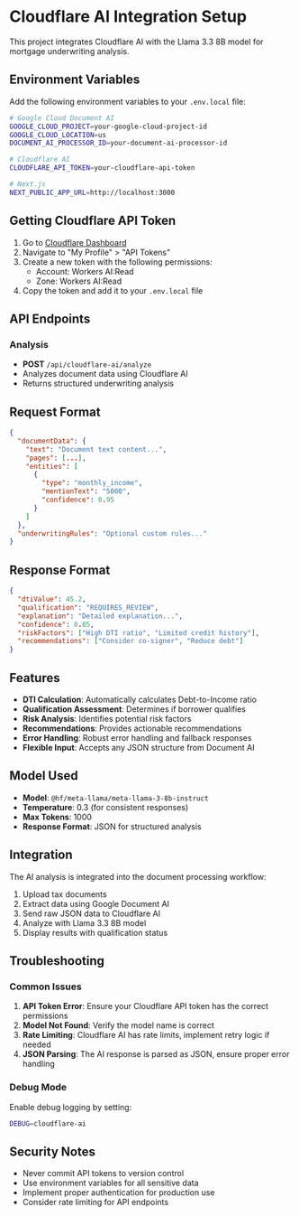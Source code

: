 # Cloudflare AI Integration Setup

This project integrates Cloudflare AI with the Llama 3.3 8B model for mortgage underwriting analysis.

## Environment Variables

Add the following environment variables to your `.env.local` file:

```bash
# Google Cloud Document AI
GOOGLE_CLOUD_PROJECT=your-google-cloud-project-id
GOOGLE_CLOUD_LOCATION=us
DOCUMENT_AI_PROCESSOR_ID=your-document-ai-processor-id

# Cloudflare AI
CLOUDFLARE_API_TOKEN=your-cloudflare-api-token

# Next.js
NEXT_PUBLIC_APP_URL=http://localhost:3000
```

## Getting Cloudflare API Token

1. Go to [Cloudflare Dashboard](https://dash.cloudflare.com/)
2. Navigate to "My Profile" > "API Tokens"
3. Create a new token with the following permissions:
   - Account: Workers AI:Read
   - Zone: Workers AI:Read
4. Copy the token and add it to your `.env.local` file

## API Endpoints

### Analysis
- **POST** `/api/cloudflare-ai/analyze`
- Analyzes document data using Cloudflare AI
- Returns structured underwriting analysis

## Request Format

```json
{
  "documentData": {
    "text": "Document text content...",
    "pages": [...],
    "entities": [
      {
        "type": "monthly_income",
        "mentionText": "5000",
        "confidence": 0.95
      }
    ]
  },
  "underwritingRules": "Optional custom rules..."
}
```

## Response Format

```json
{
  "dtiValue": 45.2,
  "qualification": "REQUIRES_REVIEW",
  "explanation": "Detailed explanation...",
  "confidence": 0.85,
  "riskFactors": ["High DTI ratio", "Limited credit history"],
  "recommendations": ["Consider co-signer", "Reduce debt"]
}
```

## Features

- **DTI Calculation**: Automatically calculates Debt-to-Income ratio
- **Qualification Assessment**: Determines if borrower qualifies
- **Risk Analysis**: Identifies potential risk factors
- **Recommendations**: Provides actionable recommendations
- **Error Handling**: Robust error handling and fallback responses
- **Flexible Input**: Accepts any JSON structure from Document AI

## Model Used

- **Model**: `@hf/meta-llama/meta-llama-3-8b-instruct`
- **Temperature**: 0.3 (for consistent responses)
- **Max Tokens**: 1000
- **Response Format**: JSON for structured analysis

## Integration

The AI analysis is integrated into the document processing workflow:

1. Upload tax documents
2. Extract data using Google Document AI
3. Send raw JSON data to Cloudflare AI
4. Analyze with Llama 3.3 8B model
5. Display results with qualification status

## Troubleshooting

### Common Issues

1. **API Token Error**: Ensure your Cloudflare API token has the correct permissions
2. **Model Not Found**: Verify the model name is correct
3. **Rate Limiting**: Cloudflare AI has rate limits, implement retry logic if needed
4. **JSON Parsing**: The AI response is parsed as JSON, ensure proper error handling

### Debug Mode

Enable debug logging by setting:
```bash
DEBUG=cloudflare-ai
```

## Security Notes

- Never commit API tokens to version control
- Use environment variables for all sensitive data
- Implement proper authentication for production use
- Consider rate limiting for API endpoints 